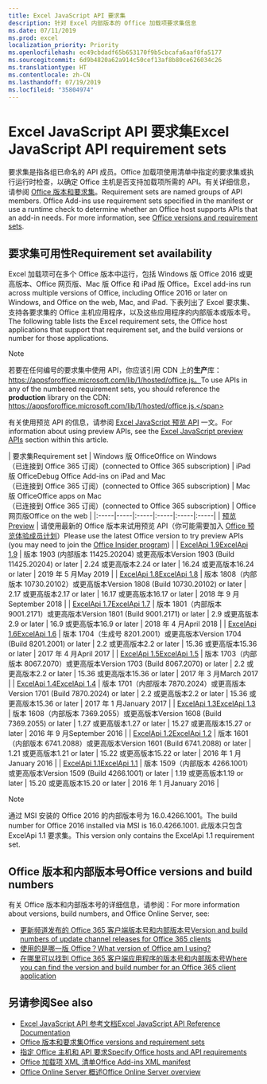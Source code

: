 ```yaml
---
title: Excel JavaScript API 要求集
description: 针对 Excel 内部版本的 Office 加载项要求集信息
ms.date: 07/11/2019
ms.prod: excel
localization_priority: Priority
ms.openlocfilehash: ec49cbdadf65b653170f9b5cbcafa6aaf0fa5177
ms.sourcegitcommit: 6d9b4820a62a914c50cef13af8b80ce626034c26
ms.translationtype: HT
ms.contentlocale: zh-CN
ms.lasthandoff: 07/19/2019
ms.locfileid: "35804974"
---
```

# <a name="excel-javascript-api-requirement-sets"></a><span data-ttu-id="cd3bb-103">Excel JavaScript API 要求集</span><span class="sxs-lookup"><span data-stu-id="cd3bb-103">Excel JavaScript API requirement sets</span></span>

<span data-ttu-id="cd3bb-p101">要求集是指各组已命名的 API 成员。Office 加载项使用清单中指定的要求集或执行运行时检查，以确定 Office 主机是否支持加载项所需的 API。有关详细信息，请参阅 [Office 版本和要求集](/office/dev/add-ins/develop/office-versions-and-requirement-sets)。</span><span class="sxs-lookup"><span data-stu-id="cd3bb-p101">Requirement sets are named groups of API members. Office Add-ins use requirement sets specified in the manifest or use a runtime check to determine whether an Office host supports APIs that an add-in needs. For more information, see [Office versions and requirement sets](/office/dev/add-ins/develop/office-versions-and-requirement-sets).</span></span>

## <a name="requirement-set-availability"></a><span data-ttu-id="cd3bb-107">要求集可用性</span><span class="sxs-lookup"><span data-stu-id="cd3bb-107">Requirement set availability</span></span>

<span data-ttu-id="cd3bb-108">Excel 加载项可在多个 Office 版本中运行，包括 Windows 版 Office 2016 或更高版本、Office 网页版、Mac 版 Office 和 iPad 版 Office。</span><span class="sxs-lookup"><span data-stu-id="cd3bb-108">Excel add-ins run across multiple versions of Office, including Office 2016 or later on Windows, and Office on the web, Mac, and iPad.</span></span> <span data-ttu-id="cd3bb-109">下表列出了 Excel 要求集、支持各要求集的 Office 主机应用程序，以及这些应用程序的内部版本或版本号。</span><span class="sxs-lookup"><span data-stu-id="cd3bb-109">The following table lists the Excel requirement sets, the Office host applications that support that requirement set, and the build versions or number for those applications.</span></span>

> [!NOTE]
> <span data-ttu-id="cd3bb-110">若要在任何编号的要求集中使用 API，你应该引用 CDN 上的**生产**库：https://appsforoffice.microsoft.com/lib/1/hosted/office.js。</span><span class="sxs-lookup"><span data-stu-id="cd3bb-110">To use APIs in any of the numbered requirement sets, you should reference the **production** library on the CDN: https://appsforoffice.microsoft.com/lib/1/hosted/office.js.</span></span>
>
> <span data-ttu-id="cd3bb-111">有关使用预览 API 的信息，请参阅 [Excel JavaScript 预览 API](./excel-preview-apis.md) 一文。</span><span class="sxs-lookup"><span data-stu-id="cd3bb-111">For information about using preview APIs, see the [Excel JavaScript preview APIs](./excel-preview-apis.md) section within this article.</span></span>

|  <span data-ttu-id="cd3bb-112">要求集</span><span class="sxs-lookup"><span data-stu-id="cd3bb-112">Requirement set</span></span>  |  <span data-ttu-id="cd3bb-113">Windows 版 Office</span><span class="sxs-lookup"><span data-stu-id="cd3bb-113">Office on Windows</span></span><br><span data-ttu-id="cd3bb-114">（已连接到 Office 365 订阅）</span><span class="sxs-lookup"><span data-stu-id="cd3bb-114">(connected to Office 365 subscription)</span></span>  |  <span data-ttu-id="cd3bb-115">iPad 版 Office</span><span class="sxs-lookup"><span data-stu-id="cd3bb-115">Debug Office Add-ins on iPad and Mac</span></span><br><span data-ttu-id="cd3bb-116">（已连接到 Office 365 订阅）</span><span class="sxs-lookup"><span data-stu-id="cd3bb-116">(connected to Office 365 subscription)</span></span>  |  <span data-ttu-id="cd3bb-117">Mac 版 Office</span><span class="sxs-lookup"><span data-stu-id="cd3bb-117">Office apps on Mac</span></span><br><span data-ttu-id="cd3bb-118">（已连接到 Office 365 订阅）</span><span class="sxs-lookup"><span data-stu-id="cd3bb-118">(connected to Office 365 subscription)</span></span>  | <span data-ttu-id="cd3bb-119">Office 网页版</span><span class="sxs-lookup"><span data-stu-id="cd3bb-119">Office on the web</span></span> |
|:-----|-----|:-----|:-----|:-----|:-----|
| [<span data-ttu-id="cd3bb-120">预览</span><span class="sxs-lookup"><span data-stu-id="cd3bb-120">Preview</span></span>](excel-preview-apis.md)  | <span data-ttu-id="cd3bb-121">请使用最新的 Office 版本来试用预览 API（你可能需要加入 [Office 预览体验成员计划](https://products.office.com/office-insider)）</span><span class="sxs-lookup"><span data-stu-id="cd3bb-121">Please use the latest Office version to try preview APIs (you may need to join the [Office Insider program](https://products.office.com/office-insider))</span></span> |
| [<span data-ttu-id="cd3bb-122">ExcelApi 1.9</span><span class="sxs-lookup"><span data-stu-id="cd3bb-122">ExcelApi 1.9</span></span>](excel-api-1-9-requirement-set.md)  | <span data-ttu-id="cd3bb-123">版本 1903 (内部版本 11425.20204) 或更高版本</span><span class="sxs-lookup"><span data-stu-id="cd3bb-123">Version 1903 (Build 11425.20204) or later</span></span> | <span data-ttu-id="cd3bb-124">2.24 或更高版本</span><span class="sxs-lookup"><span data-stu-id="cd3bb-124">2.24 or later</span></span> | <span data-ttu-id="cd3bb-125">16.24 或更高版本</span><span class="sxs-lookup"><span data-stu-id="cd3bb-125">16.24 or later</span></span> | <span data-ttu-id="cd3bb-126">2019 年 5 月</span><span class="sxs-lookup"><span data-stu-id="cd3bb-126">May 2019</span></span> |
| [<span data-ttu-id="cd3bb-127">ExcelApi 1.8</span><span class="sxs-lookup"><span data-stu-id="cd3bb-127">ExcelApi 1.8</span></span>](excel-api-1-8-requirement-set.md)  | <span data-ttu-id="cd3bb-128">版本 1808（内部版本 10730.20102）或更高版本</span><span class="sxs-lookup"><span data-stu-id="cd3bb-128">Version 1808 (Build 10730.20102) or later</span></span> | <span data-ttu-id="cd3bb-129">2.17 或更高版本</span><span class="sxs-lookup"><span data-stu-id="cd3bb-129">2.17 or later</span></span> | <span data-ttu-id="cd3bb-130">16.17 或更高版本</span><span class="sxs-lookup"><span data-stu-id="cd3bb-130">16.17 or later</span></span> | <span data-ttu-id="cd3bb-131">2018 年 9 月</span><span class="sxs-lookup"><span data-stu-id="cd3bb-131">September 2018</span></span> |
| [<span data-ttu-id="cd3bb-132">ExcelApi 1.7</span><span class="sxs-lookup"><span data-stu-id="cd3bb-132">ExcelApi 1.7</span></span>](excel-api-1-7-requirement-set.md)  | <span data-ttu-id="cd3bb-133">版本 1801（内部版本 9001.2171）或更高版本</span><span class="sxs-lookup"><span data-stu-id="cd3bb-133">Version 1801 (Build 9001.2171) or later</span></span>   | <span data-ttu-id="cd3bb-134">2.9 或更高版本</span><span class="sxs-lookup"><span data-stu-id="cd3bb-134">2.9 or later</span></span>  | <span data-ttu-id="cd3bb-135">16.9 或更高版本</span><span class="sxs-lookup"><span data-stu-id="cd3bb-135">16.9 or later</span></span>  | <span data-ttu-id="cd3bb-136">2018 年 4 月</span><span class="sxs-lookup"><span data-stu-id="cd3bb-136">April 2018</span></span> |
| [<span data-ttu-id="cd3bb-137">ExcelApi 1.6</span><span class="sxs-lookup"><span data-stu-id="cd3bb-137">ExcelApi 1.6</span></span>](excel-api-1-6-requirement-set.md)  | <span data-ttu-id="cd3bb-138">版本 1704（生成号 8201.2001）或更高版本</span><span class="sxs-lookup"><span data-stu-id="cd3bb-138">Version 1704 (Build 8201.2001) or later</span></span>   | <span data-ttu-id="cd3bb-139">2.2 或更高版本</span><span class="sxs-lookup"><span data-stu-id="cd3bb-139">2.2 or later</span></span>  | <span data-ttu-id="cd3bb-140">15.36 或更高版本</span><span class="sxs-lookup"><span data-stu-id="cd3bb-140">15.36 or later</span></span> | <span data-ttu-id="cd3bb-141">2017 年 4 月</span><span class="sxs-lookup"><span data-stu-id="cd3bb-141">April 2017</span></span> |
| [<span data-ttu-id="cd3bb-142">ExcelApi 1.5</span><span class="sxs-lookup"><span data-stu-id="cd3bb-142">ExcelApi 1.5</span></span>](excel-api-1-5-requirement-set.md)  | <span data-ttu-id="cd3bb-143">版本 1703（内部版本 8067.2070）或更高版本</span><span class="sxs-lookup"><span data-stu-id="cd3bb-143">Version 1703 (Build 8067.2070) or later</span></span>   | <span data-ttu-id="cd3bb-144">2.2 或更高版本</span><span class="sxs-lookup"><span data-stu-id="cd3bb-144">2.2 or later</span></span>  | <span data-ttu-id="cd3bb-145">15.36 或更高版本</span><span class="sxs-lookup"><span data-stu-id="cd3bb-145">15.36 or later</span></span> | <span data-ttu-id="cd3bb-146">2017 年 3 月</span><span class="sxs-lookup"><span data-stu-id="cd3bb-146">March 2017</span></span> |
| [<span data-ttu-id="cd3bb-147">ExcelApi 1.4</span><span class="sxs-lookup"><span data-stu-id="cd3bb-147">ExcelApi 1.4</span></span>](excel-api-1-4-requirement-set.md)  | <span data-ttu-id="cd3bb-148">版本 1701（内部版本 7870.2024）或更高版本</span><span class="sxs-lookup"><span data-stu-id="cd3bb-148">Version 1701 (Build 7870.2024) or later</span></span>   | <span data-ttu-id="cd3bb-149">2.2 或更高版本</span><span class="sxs-lookup"><span data-stu-id="cd3bb-149">2.2 or later</span></span>  | <span data-ttu-id="cd3bb-150">15.36 或更高版本</span><span class="sxs-lookup"><span data-stu-id="cd3bb-150">15.36 or later</span></span> | <span data-ttu-id="cd3bb-151">2017 年 1 月</span><span class="sxs-lookup"><span data-stu-id="cd3bb-151">January 2017</span></span> |
| [<span data-ttu-id="cd3bb-152">ExcelApi 1.3</span><span class="sxs-lookup"><span data-stu-id="cd3bb-152">ExcelApi 1.3</span></span>](excel-api-1-3-requirement-set.md)  | <span data-ttu-id="cd3bb-153">版本 1608（内部版本 7369.2055）或更高版本</span><span class="sxs-lookup"><span data-stu-id="cd3bb-153">Version 1608 (Build 7369.2055) or later</span></span>   | <span data-ttu-id="cd3bb-154">1.27 或更高版本</span><span class="sxs-lookup"><span data-stu-id="cd3bb-154">1.27 or later</span></span> | <span data-ttu-id="cd3bb-155">15.27 或更高版本</span><span class="sxs-lookup"><span data-stu-id="cd3bb-155">15.27 or later</span></span> | <span data-ttu-id="cd3bb-156">2016 年 9 月</span><span class="sxs-lookup"><span data-stu-id="cd3bb-156">September 2016</span></span> |
| [<span data-ttu-id="cd3bb-157">ExcelApi 1.2</span><span class="sxs-lookup"><span data-stu-id="cd3bb-157">ExcelApi 1.2</span></span>](excel-api-1-2-requirement-set.md)  | <span data-ttu-id="cd3bb-158">版本 1601（内部版本 6741.2088）或更高版本</span><span class="sxs-lookup"><span data-stu-id="cd3bb-158">Version 1601 (Build 6741.2088) or later</span></span>   | <span data-ttu-id="cd3bb-159">1.21 或更高版本</span><span class="sxs-lookup"><span data-stu-id="cd3bb-159">1.21 or later</span></span> | <span data-ttu-id="cd3bb-160">15.22 或更高版本</span><span class="sxs-lookup"><span data-stu-id="cd3bb-160">15.22 or later</span></span> | <span data-ttu-id="cd3bb-161">2016 年 1 月</span><span class="sxs-lookup"><span data-stu-id="cd3bb-161">January 2016</span></span> |
| [<span data-ttu-id="cd3bb-162">ExcelApi 1.1</span><span class="sxs-lookup"><span data-stu-id="cd3bb-162">ExcelApi 1.1</span></span>](excel-api-1-1-requirement-set.md)  | <span data-ttu-id="cd3bb-163">版本 1509（内部版本 4266.1001）或更高版本</span><span class="sxs-lookup"><span data-stu-id="cd3bb-163">Version 1509 (Build 4266.1001) or later</span></span>   | <span data-ttu-id="cd3bb-164">1.19 或更高版本</span><span class="sxs-lookup"><span data-stu-id="cd3bb-164">1.19 or later</span></span> | <span data-ttu-id="cd3bb-165">15.20 或更高版本</span><span class="sxs-lookup"><span data-stu-id="cd3bb-165">15.20 or later</span></span> | <span data-ttu-id="cd3bb-166">2016 年 1 月</span><span class="sxs-lookup"><span data-stu-id="cd3bb-166">January 2016</span></span> |

> [!NOTE]
> <span data-ttu-id="cd3bb-167">通过 MSI 安装的 Office 2016 的内部版本号为 16.0.4266.1001。</span><span class="sxs-lookup"><span data-stu-id="cd3bb-167">The build number for Office 2016 installed via MSI is 16.0.4266.1001.</span></span> <span data-ttu-id="cd3bb-168">此版本只包含 ExcelApi 1.1 要求集。</span><span class="sxs-lookup"><span data-stu-id="cd3bb-168">This version only contains the ExcelApi 1.1 requirement set.</span></span>

## <a name="office-versions-and-build-numbers"></a><span data-ttu-id="cd3bb-169">Office 版本和内部版本号</span><span class="sxs-lookup"><span data-stu-id="cd3bb-169">Office versions and build numbers</span></span>

<span data-ttu-id="cd3bb-170">有关 Office 版本和内部版本号的详细信息，请参阅：</span><span class="sxs-lookup"><span data-stu-id="cd3bb-170">For more information about versions, build numbers, and Office Online Server, see:</span></span>

- [<span data-ttu-id="cd3bb-171">更新频道发布的 Office 365 客户端版本号和内部版本号</span><span class="sxs-lookup"><span data-stu-id="cd3bb-171">Version and build numbers of update channel releases for Office 365 clients</span></span>](https://support.office.com/article/version-and-build-numbers-of-update-channel-releases-ae942449-1fca-4484-898b-a933ea23def7)
- [<span data-ttu-id="cd3bb-172">使用的是哪一版 Office？</span><span class="sxs-lookup"><span data-stu-id="cd3bb-172">What version of Office am I using?</span></span>](https://support.office.com/article/What-version-of-Office-am-I-using-932788b8-a3ce-44bf-bb09-e334518b8b19)
- [<span data-ttu-id="cd3bb-173">在哪里可以找到 Office 365 客户端应用程序的版本号和内部版本号</span><span class="sxs-lookup"><span data-stu-id="cd3bb-173">Where you can find the version and build number for an Office 365 client application</span></span>](https://support.office.com/article/version-and-build-numbers-of-update-channel-releases-ae942449-1fca-4484-898b-a933ea23def7)

## <a name="see-also"></a><span data-ttu-id="cd3bb-174">另请参阅</span><span class="sxs-lookup"><span data-stu-id="cd3bb-174">See also</span></span>

- [<span data-ttu-id="cd3bb-175">Excel JavaScript API 参考文档</span><span class="sxs-lookup"><span data-stu-id="cd3bb-175">Excel JavaScript API Reference Documentation</span></span>](/javascript/api/excel)
- [<span data-ttu-id="cd3bb-176">Office 版本和要求集</span><span class="sxs-lookup"><span data-stu-id="cd3bb-176">Office versions and requirement sets</span></span>](/office/dev/add-ins/develop/office-versions-and-requirement-sets)
- [<span data-ttu-id="cd3bb-177">指定 Office 主机和 API 要求</span><span class="sxs-lookup"><span data-stu-id="cd3bb-177">Specify Office hosts and API requirements</span></span>](/office/dev/add-ins/develop/specify-office-hosts-and-api-requirements)
- [<span data-ttu-id="cd3bb-178">Office 加载项 XML 清单</span><span class="sxs-lookup"><span data-stu-id="cd3bb-178">Office Add-ins XML manifest</span></span>](/office/dev/add-ins/develop/add-in-manifests)
- [<span data-ttu-id="cd3bb-179">Office Online Server 概述</span><span class="sxs-lookup"><span data-stu-id="cd3bb-179">Office Online Server overview</span></span>](/officeonlineserver/office-online-server-overview)
